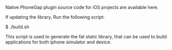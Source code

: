 Native PhoneGap plugin source code for iOS projects are available here.

If updating the library, Run the following script:

$ ./build.sh

This script is used to generate the fat static library, that can be used
to build applications for both iphone simulator and device.
